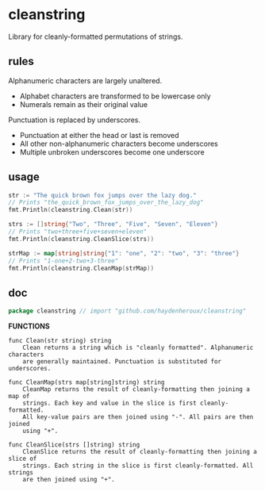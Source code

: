 # cleanstring

Library for cleanly-formatted permutations of strings.

## rules

Alphanumeric characters are largely unaltered.
 - Alphabet characters are transformed to be lowercase only
 - Numerals remain as their original value

Punctuation is replaced by underscores.
 - Punctuation at either the head or last is removed
 - All other non-alphanumeric characters become underscores
 - Multiple unbroken underscores become one underscore

## usage

```go
str := "The quick brown fox jumps over the lazy dog."
// Prints "the_quick_brown_fox_jumps_over_the_lazy_dog"
fmt.Println(cleanstring.Clean(str))
```

```go
strs := []string{"Two", "Three", "Five", "Seven", "Eleven"}
// Prints "two+three+five+seven+eleven"
fmt.Println(cleanstring.CleanSlice(strs))
```

```go
strMap := map[string]string{"1": "one", "2": "two", "3": "three"}
// Prints "1-one+2-two+3-three"
fmt.Println(cleanstring.CleanMap(strMap))
```

## doc

```go
package cleanstring // import "github.com/haydenheroux/cleanstring"
```

**FUNCTIONS**

```
func Clean(str string) string
    Clean returns a string which is "cleanly formatted". Alphanumeric characters
    are generally maintained. Punctuation is substituted for underscores.

func CleanMap(strs map[string]string) string
    CleanMap returns the result of cleanly-formatting then joining a map of
    strings. Each key and value in the slice is first cleanly-formatted.
    All key-value pairs are then joined using "-". All pairs are then joined
    using "+".

func CleanSlice(strs []string) string
    CleanSlice returns the result of cleanly-formatting then joining a slice of
    strings. Each string in the slice is first cleanly-formatted. All strings
    are then joined using "+".
```
